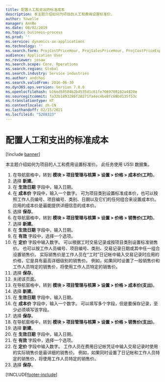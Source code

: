 ```yaml
---
title: 配置人工和支出的标准成本
description: 本主题介绍如何为项目的人工和费用设置标准价。
author: Yowelle
manager: AnnBe
ms.date: 08/02/2019
ms.topic: business-process
ms.prod: ''
ms.service: dynamics-ax-applications
ms.technology: ''
ms.search.form: ProjCostPriceHour, ProjSalesPriceHour, ProjCostPriceExpense, ProjSalesPriceCost
audience: Application User
ms.reviewer: josaw
ms.search.scope: Core, Operations
ms.search.region: Global
ms.search.industry: Service industries
ms.author: andchoi
ms.search.validFrom: 2016-06-30
ms.dyn365.ops.version: Version 7.0.0
ms.openlocfilehash: b16ed50584b2b4535d1c61fe7069708182a4820e
ms.sourcegitcommit: fa32b1893286f20271fa4ec4be8fc68bd135f53c
ms.translationtype: HT
ms.contentlocale: zh-CN
ms.lasthandoff: 02/15/2021
ms.locfileid: "5288323"
---
```

# <a name="configure-standard-costs-for-labor-and-expenses"></a>配置人工和支出的标准成本

[!include [banner](../../includes/banner.md)]

本主题介绍如何为项目的人工和费用设置标准价。 此任务使用 USSI 数据集。

1. 在导航窗格中，转到 **模块 > 项目管理与核算 > 设置 > 价格 > 成本价(工时)**。
2. 选择 **新建**。
3. 在 **生效日期** 字段中，输入日期。
4. 在 **成本价** 字段中，输入一个数字。 可为项目类别设置标准成本价，也可以按照工作人员编号、项目编号、类别、日期以及它们的任何组合来设置成本价。 应用的成本价是最能提供详细信息的成本价。  
5. 选择 **保存**。
6. 在导航窗格中，转到 **模块 > 项目管理与核算 > 设置 > 价格 > 销售价(工时)**。
7. 选择 **新建**。
8. 在 **生效日期** 字段中，输入日期。
9. 在 **有效** 字段中，选择一个选项。
10. 在 **定价** 字段中输入数字。 可以根据工时交易记录或按项目类别设置标准销售价。 也可以按工作人员编号、项目编号、类别、交易记录日期或其中任一组合设置销售价。 实际销售价是工作人员在“工时”日记帐中输入交易记录时应用的价格，它是具有最高详细级别的销售价。 例如，如果同时设置了一般销售价和工作人员特定的销售价，将使用工作人员特定的销售价。  
11. 选择 **保存**。
12. 关闭该页面。
13. 在导航窗格中，转到 **模块 > 项目管理与核算 > 设置 > 价格 > 成本价(支出)**。
14. 选择 **新建**。
15. 在 **生效日期** 字段中，输入日期。
16. 在 **成本价** 字段中，输入一个数字。 可以填写多个字段，但是要保存记录，至少必须填写该字段。  
17. 选择 **保存**。
18. 在导航窗格中，转到 **模块 > 项目管理与核算 > 设置 > 价格 > 销售价(支出)**。
19. 选择 **新建**。
20. 在 **生效日期** 字段中，输入日期。
21. 在 **有效** 字段中，选择一个选项。
22. 在 **定价** 字段中输入数字。 工作人员在费用日记帐凭证中输入交易记录时使用的实际销售价是最详细的销售价。 例如，如果同时设置了日记帐和工作人员特定的销售价，将使用工作人员特定的销售价。  
23. 选择 **保存**。



[!INCLUDE[footer-include](../../includes/footer-banner.md)]